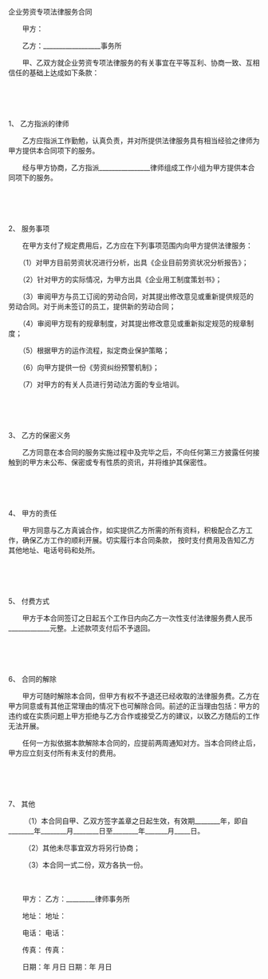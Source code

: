 



企业劳资专项法律服务合同



 

　　甲方：

　　乙方：__________________事务所　　

　　甲、乙双方就企业劳资专项法律服务的有关事宜在平等互利、协商一致、互相信任的基础上达成如下条款：

　　

　　

1、
乙方指派的律师

　　乙方应指派工作勤勉，认真负责，并对所提供法律服务具有相当经验之律师为甲方提供本合同项下的服务。

　　经与甲方协商，乙方指派________________律师组成工作小组为甲方提供本合同项下的服务。

　　

　　

2、
服务事项

　　在甲方支付了规定费用后，乙方应在下列事项范围内向甲方提供法律服务：

　　（1）对甲方目前劳资状况进行分析，出具《企业目前劳资状况分析报告》；

　　（2）针对甲方的实际情况，为甲方出具《企业用工制度策划书》；

　　（3）审阅甲方与员工订阅的劳动合同，对其提出修改意见或重新提供规范的劳动合同。对于尚未签订的员工，提供新的劳动合同；

　　（4）审阅甲方现有的规章制度，对其提出修改意见或重新拟定规范的规章制度；

　　（5）根据甲方的运作流程，拟定商业保护策略；

　　（6）向甲方提供一份《劳资纠纷预警机制》；

　　（7）对甲方的有关人员进行劳动法方面的专业培训。

　　

　　

3、
乙方的保密义务

　　乙方同意在本合同的服务实施过程中及完毕之后，不向任何第三方披露任何接触到的甲方未公布、保密或专有性质的资讯，并将维护其保密性。

　　

　　

4、
甲方的责任

　　甲方同意与乙方真诚合作，如实提供乙方所需的所有资料，积极配合乙方工作，确保乙方工作的顺利开展。切实履行本合同条款， 按时支付费用及告知乙方其他地址、电话号码和处所。

　　

　　

5、
付费方式

　　甲方于本合同签订之日起五个工作日内向乙方一次性支付法律服务费人民币_____________元整。上述款项支付后不予退回。

　　

　　

6、
合同的解除

　　甲方可随时解除本合同，但甲方有权不予退还已经收取的法律服务费。乙方在甲方同意或有其他正常理由的情况下也可解除合同。前述的正当理由包括：甲方的违约或在实质问题上甲方拒绝与乙方合作或接受乙方的建议，以致乙方随后的工作无法开展。

　　任何一方拟依据本款解除本合同的，应提前两周通知对方。当本合同终止后，甲方应立刻支付所有未支付的费用。

　　

　　

7、
其他

　　 （1）本合同自甲、乙双方签字盖章之日起生效，有效期________年，即自________年________月________日至________年_______月_____日。

　　 （2）其他未尽事宜双方将另行协商；

　　 （3）本合同一式二份，双方各执一份。　　

　　

　　甲方： 乙方：_________律师事务所

　　地址： 地址：

　　电话： 电话：

　　传真： 传真：

　　日期：年 月日 日期：年 月日